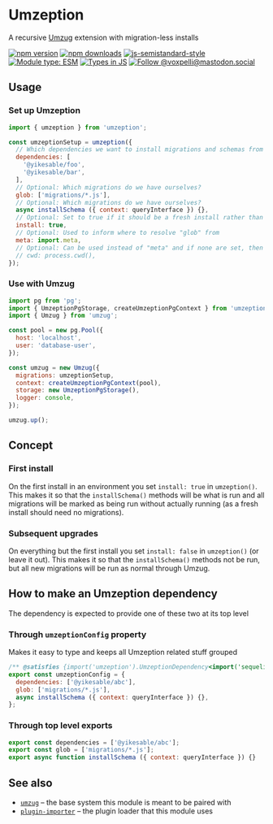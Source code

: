 # Umzeption

A recursive [Umzug](https://github.com/sequelize/umzug) extension with migration-less installs

[![npm version](https://img.shields.io/npm/v/umzeption.svg?style=flat)](https://www.npmjs.com/package/umzeption)
[![npm downloads](https://img.shields.io/npm/dm/umzeption.svg?style=flat)](https://www.npmjs.com/package/umzeption)
[![js-semistandard-style](https://img.shields.io/badge/code%20style-semistandard-brightgreen.svg)](https://github.com/voxpelli/eslint-config)
[![Module type: ESM](https://img.shields.io/badge/module%20type-esm-brightgreen)](https://github.com/voxpelli/badges-cjs-esm)
[![Types in JS](https://img.shields.io/badge/types_in_js-yes-brightgreen)](https://github.com/voxpelli/types-in-js)
[![Follow @voxpelli@mastodon.social](https://img.shields.io/mastodon/follow/109247025527949675?domain=https%3A%2F%2Fmastodon.social&style=social)](https://mastodon.social/@voxpelli)

## Usage

### Set up Umzeption

```javascript
import { umzeption } from 'umzeption';

const umzeptionSetup = umzeption({
  // Which dependencies we want to install migrations and schemas from
  dependencies: [
    '@yikesable/foo',
    '@yikesable/bar',
  ],
  // Optional: Which migrations do we have ourselves?
  glob: ['migrations/*.js'],
  // Optional: Which migrations do we have ourselves?
  async installSchema ({ context: queryInterface }) {},
  // Optional: Set to true if it should be a fresh install rather than a migration
  install: true,
  // Optional: Used to inform where to resolve "glob" from
  meta: import.meta,
  // Optional: Can be used instead of "meta" and if none are set, then process.cwd() is the default
  // cwd: process.cwd(),
});
```

### Use with Umzug

```javascript
import pg from 'pg';
import { UmzeptionPgStorage, createUmzeptionPgContext } from 'umzeption';
import { Umzug } from 'umzug';

const pool = new pg.Pool({
  host: 'localhost',
  user: 'database-user',
});

const umzug = new Umzug({
  migrations: umzeptionSetup,
  context: createUmzeptionPgContext(pool),
  storage: new UmzeptionPgStorage(),
  logger: console,
});

umzug.up();
```

## Concept

### First install

On the first install in an environment you set `install: true` in `umzeption()`. This makes it so that the `installSchema()` methods will be what is run and all migrations will be marked as being run without actually running (as a fresh install should need no migrations).

### Subsequent upgrades

On everything but the first install you set `install: false` in `umzeption()` (or leave it out). This makes it so that the `installSchema()` methods not be run, but all new migrations will be run as normal through Umzug.

## How to make an Umzeption dependency

The dependency is expected to provide one of these two at its top level

### Through `umzeptionConfig` property

Makes it easy to type and keeps all Umzeption related stuff grouped

```javascript
/** @satisfies {import('umzeption').UmzeptionDependency<import('sequelize').AbstractQueryInterface>} */
export const umzeptionConfig = {
  dependencies: ['@yikesable/abc'],
  glob: ['migrations/*.js'],
  async installSchema ({ context: queryInterface }) {},
};
```

### Through top level exports

```javascript
export const dependencies = ['@yikesable/abc'];
export const glob = ['migrations/*.js'];
export async function installSchema ({ context: queryInterface }) {}
```

## See also

* [`umzug`](https://github.com/sequelize/umzug) – the base system this module is meant to be paired with
* [`plugin-importer`](https://github.com/voxpelli/plugin-importer) – the plugin loader that this module uses
